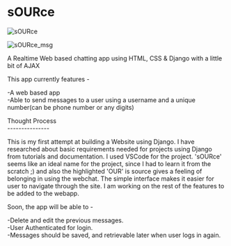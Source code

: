 # sOURce

![sOURce](https://user-images.githubusercontent.com/75982198/200383848-c7807448-fa7b-48a0-bd76-e9af72b7d7a2.PNG)

![sOURce_msg](https://user-images.githubusercontent.com/75982198/200385842-edc4b598-30ba-42fb-80c1-22d335dc65e9.PNG)



A Realtime Web based chatting app using HTML, CSS &amp; Django with a little bit of AJAX<br>

This app currently features -<br>

 -A web based app<br>
 -Able to send messages to a user using a username and a unique number(can be phone number or any digits)<br>

Thought Process<br>
---------------<br>

This is my first attempt at building a Website using Django. I have researched about basic requirements needed for projects using Django from tutorials and documentation. I used VSCode for the project. 'sOURce' seems like an ideal name for the project, since I had to learn it from the scratch ;) and also the highlighted 'OUR' is source gives a feeling of belonging in using the webchat. The simple interface makes it easier for user to navigate through the site. I am working on the rest of the features to be added to the webapp.

Soon, the app will be able to -<br>

-Delete and edit the previous messages.<br>
-User Authenticated for login.<br>
-Messages should be saved, and retrievable later when user logs in again.<br>

